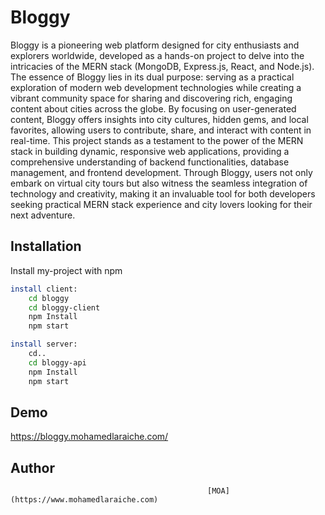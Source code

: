 
# Bloggy

Bloggy is a pioneering web platform designed for city enthusiasts and explorers worldwide, developed as a hands-on project to delve into the intricacies of the MERN stack (MongoDB, Express.js, React, and Node.js). The essence of Bloggy lies in its dual purpose: serving as a practical exploration of modern web development technologies while creating a vibrant community space for sharing and discovering rich, engaging content about cities across the globe. By focusing on user-generated content, Bloggy offers insights into city cultures, hidden gems, and local favorites, allowing users to contribute, share, and interact with content in real-time. This project stands as a testament to the power of the MERN stack in building dynamic, responsive web applications, providing a comprehensive understanding of backend functionalities, database management, and frontend development. Through Bloggy, users not only embark on virtual city tours but also witness the seamless integration of technology and creativity, making it an invaluable tool for both developers seeking practical MERN stack experience and city lovers looking for their next adventure.




## Installation

Install my-project with npm

```bash
install client:
    cd bloggy
    cd bloggy-client
    npm Install
    npm start

install server:
    cd..
    cd bloggy-api
    npm Install
    npm start

```
    


## Demo

https://bloggy.mohamedlaraiche.com/


## Author

                                                [MOA](https://www.mohamedlaraiche.com)

